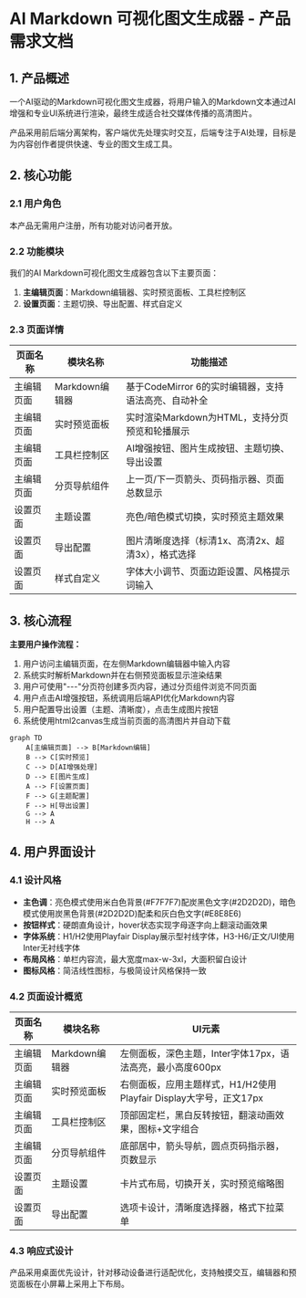 # AI Markdown 可视化图文生成器 - 产品需求文档

## 1. 产品概述

一个AI驱动的Markdown可视化图文生成器，将用户输入的Markdown文本通过AI增强和专业UI系统进行渲染，最终生成适合社交媒体传播的高清图片。

产品采用前后端分离架构，客户端优先处理实时交互，后端专注于AI处理，目标是为内容创作者提供快速、专业的图文生成工具。

## 2. 核心功能

### 2.1 用户角色

本产品无需用户注册，所有功能对访问者开放。

### 2.2 功能模块

我们的AI Markdown可视化图文生成器包含以下主要页面：

1. **主编辑页面**：Markdown编辑器、实时预览面板、工具栏控制区
2. **设置页面**：主题切换、导出配置、样式自定义

### 2.3 页面详情

| 页面名称 | 模块名称 | 功能描述 |
|----------|----------|----------|
| 主编辑页面 | Markdown编辑器 | 基于CodeMirror 6的实时编辑器，支持语法高亮、自动补全 |
| 主编辑页面 | 实时预览面板 | 实时渲染Markdown为HTML，支持分页预览和轮播展示 |
| 主编辑页面 | 工具栏控制区 | AI增强按钮、图片生成按钮、主题切换、导出设置 |
| 主编辑页面 | 分页导航组件 | 上一页/下一页箭头、页码指示器、页面总数显示 |
| 设置页面 | 主题设置 | 亮色/暗色模式切换，实时预览主题效果 |
| 设置页面 | 导出配置 | 图片清晰度选择（标清1x、高清2x、超清3x），格式选择 |
| 设置页面 | 样式自定义 | 字体大小调节、页面边距设置、风格提示词输入 |

## 3. 核心流程

**主要用户操作流程：**

1. 用户访问主编辑页面，在左侧Markdown编辑器中输入内容
2. 系统实时解析Markdown并在右侧预览面板显示渲染结果
3. 用户可使用"---"分页符创建多页内容，通过分页组件浏览不同页面
4. 用户点击AI增强按钮，系统调用后端API优化Markdown内容
5. 用户配置导出设置（主题、清晰度），点击生成图片按钮
6. 系统使用html2canvas生成当前页面的高清图片并自动下载

```mermaid
graph TD
    A[主编辑页面] --> B[Markdown编辑]
    B --> C[实时预览]
    C --> D[AI增强处理]
    D --> E[图片生成]
    A --> F[设置页面]
    F --> G[主题配置]
    F --> H[导出设置]
    G --> A
    H --> A
```

## 4. 用户界面设计

### 4.1 设计风格

- **主色调**：亮色模式使用米白色背景(#F7F7F7)配炭黑色文字(#2D2D2D)，暗色模式使用炭黑色背景(#2D2D2D)配柔和灰白色文字(#E8E8E6)
- **按钮样式**：硬朗直角设计，hover状态实现字母逐字向上翻滚动画效果
- **字体系统**：H1/H2使用Playfair Display展示型衬线字体，H3-H6/正文/UI使用Inter无衬线字体
- **布局风格**：单栏内容流，最大宽度max-w-3xl，大面积留白设计
- **图标风格**：简洁线性图标，与极简设计风格保持一致

### 4.2 页面设计概览

| 页面名称 | 模块名称 | UI元素 |
|----------|----------|--------|
| 主编辑页面 | Markdown编辑器 | 左侧面板，深色主题，Inter字体17px，语法高亮，最小高度600px |
| 主编辑页面 | 实时预览面板 | 右侧面板，应用主题样式，H1/H2使用Playfair Display大字号，正文17px |
| 主编辑页面 | 工具栏控制区 | 顶部固定栏，黑白反转按钮，翻滚动画效果，图标+文字组合 |
| 主编辑页面 | 分页导航组件 | 底部居中，箭头导航，圆点页码指示器，页数显示 |
| 设置页面 | 主题设置 | 卡片式布局，切换开关，实时预览缩略图 |
| 设置页面 | 导出配置 | 选项卡设计，清晰度选择器，格式下拉菜单 |

### 4.3 响应式设计

产品采用桌面优先设计，针对移动设备进行适配优化，支持触摸交互，编辑器和预览面板在小屏幕上采用上下布局。